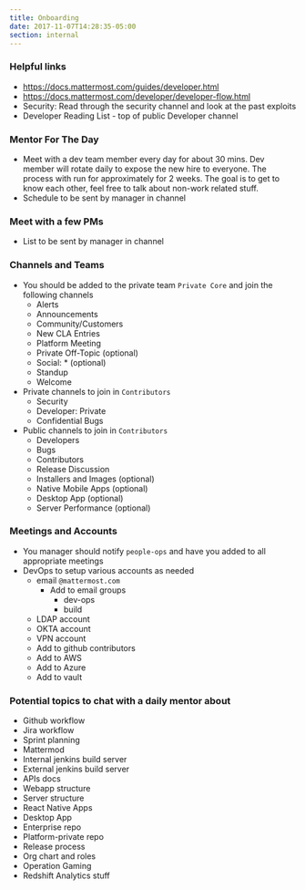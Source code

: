 ```yaml
---
title: Onboarding
date: 2017-11-07T14:28:35-05:00
section: internal
---
```


### Helpful links
  - https://docs.mattermost.com/guides/developer.html
  - https://docs.mattermost.com/developer/developer-flow.html
  - Security: Read through the security channel and look at the past exploits
  - Developer Reading List - top of public Developer channel

### Mentor For The Day
  - Meet with a dev team member every day for about 30 mins.  Dev member will rotate daily to expose the new hire to everyone.  The process with run for approximately for 2 weeks. The goal is to get to know each other, feel free to talk about non-work related stuff.
  - Schedule to be sent by manager in channel

### Meet with a few PMs
  - List to be sent by manager in channel
    
### Channels and Teams
  - You should be added to the private team `Private Core` and join the following channels
    - Alerts
    - Announcements
    - Community/Customers
    - New CLA Entries
    - Platform Meeting
    - Private Off-Topic (optional)
    - Social: * (optional)
    - Standup
    - Welcome
  - Private channels to join in `Contributors`
    - Security
    - Developer: Private
    - Confidential Bugs
  - Public channels to join in `Contributors`
    - Developers
    - Bugs
    - Contributors
    - Release Discussion
    - Installers and Images (optional)
    - Native Mobile Apps (optional)
    - Desktop App (optional)
    - Server Performance (optional)

### Meetings and Accounts
  - You manager should notify `people-ops` and have you added to all appropriate meetings
  - DevOps to setup various accounts as needed
    - email `@mattermost.com`
      - Add to email groups
        - dev-ops
        - build
    - LDAP account
    - OKTA account
    - VPN account
    - Add to github contributors
    - Add to AWS
    - Add to Azure
    - Add to vault

### Potential topics to chat with a daily mentor about
  - Github workflow
  - Jira workflow
  - Sprint planning
  - Mattermod
  - Internal jenkins build server
  - External jenkins build server
  - APIs docs
  - Webapp structure
  - Server structure
  - React Native Apps
  - Desktop App
  - Enterprise repo
  - Platform-private repo
  - Release process
  - Org chart and roles
  - Operation Gaming
  - Redshift Analytics stuff
